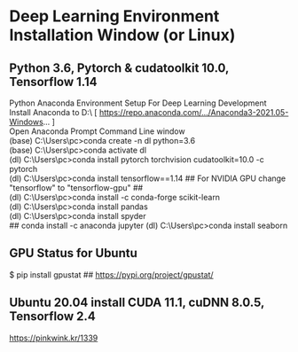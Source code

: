 # Deep Learning Environment Installation Window (or Linux)
## Python 3.6, Pytorch & cudatoolkit 10.0, Tensorflow 1.14  
Python Anaconda Environment Setup For Deep Learning Development <br/>
Install Anaconda to D:\ [ https://repo.anaconda.com/.../Anaconda3-2021.05-Windows... ] <br/>
Open Anaconda Prompt Command Line window <br/>
(base) C:\Users\pc>conda create -n dl python=3.6 <br/>
(base) C:\Users\pc>conda activate dl <br/>
(dl) C:\Users\pc>conda install pytorch torchvision cudatoolkit=10.0 -c pytorch <br/>
(dl) C:\Users\pc>conda install tensorflow==1.14 ## For NVIDIA GPU change "tensorflow" to "tensorflow-gpu" ## <br/>
(dl) C:\Users\pc>conda install -c conda-forge scikit-learn <br/>
(dl) C:\Users\pc>conda install pandas <br/>
(dl) C:\Users\pc>conda install spyder <br/> ## conda install -c anaconda jupyter
(dl) C:\Users\pc>conda install seaborn <br/>
## GPU Status for Ubuntu
$ pip install gpustat   ## https://pypi.org/project/gpustat/
## Ubuntu 20.04 install CUDA 11.1, cuDNN 8.0.5, Tensorflow 2.4
https://pinkwink.kr/1339
